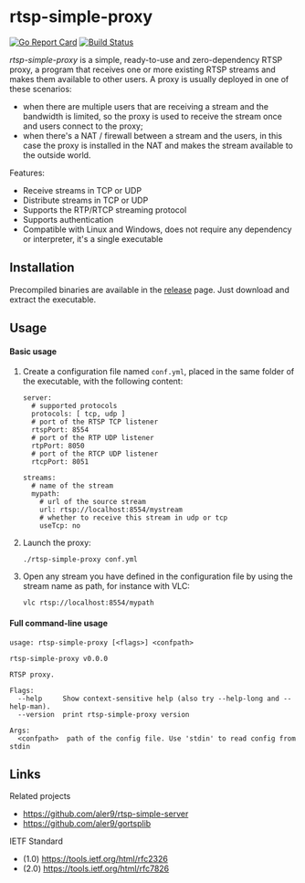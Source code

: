 
# rtsp-simple-proxy

[![Go Report Card](https://goreportcard.com/badge/github.com/aler9/rtsp-simple-proxy)](https://goreportcard.com/report/github.com/aler9/rtsp-simple-proxy)
[![Build Status](https://travis-ci.org/aler9/rtsp-simple-proxy.svg?branch=master)](https://travis-ci.org/aler9/rtsp-simple-proxy)

_rtsp-simple-proxy_ is a simple, ready-to-use and zero-dependency RTSP proxy, a program that receives one or more existing RTSP streams and makes them available to other users. A proxy is usually deployed in one of these scenarios:
* when there are multiple users that are receiving a stream and the bandwidth is limited, so the proxy is used to receive the stream once and users connect to the proxy;
* when there's a NAT / firewall between a stream and the users, in this case the proxy is installed in the NAT and makes the stream available to the outside world.

Features:
* Receive streams in TCP or UDP
* Distribute streams in TCP or UDP
* Supports the RTP/RTCP streaming protocol
* Supports authentication
* Compatible with Linux and Windows, does not require any dependency or interpreter, it's a single executable

## Installation

Precompiled binaries are available in the [release](https://github.com/aler9/rtsp-simple-proxy/releases) page. Just download and extract the executable.

## Usage

#### Basic usage

1. Create a configuration file named `conf.yml`, placed in the same folder of the executable, with the following content:
    ```
    server:
      # supported protocols
      protocols: [ tcp, udp ]
      # port of the RTSP TCP listener
      rtspPort: 8554
      # port of the RTP UDP listener
      rtpPort: 8050
      # port of the RTCP UDP listener
      rtcpPort: 8051

    streams:
      # name of the stream
      mypath:
        # url of the source stream
        url: rtsp://localhost:8554/mystream
        # whether to receive this stream in udp or tcp
        useTcp: no

    ```

2. Launch the proxy:
   ```
   ./rtsp-simple-proxy conf.yml
   ```

3. Open any stream you have defined in the configuration file by using the stream name as path, for instance with VLC:
   ```
   vlc rtsp://localhost:8554/mypath
   ```

#### Full command-line usage

```
usage: rtsp-simple-proxy [<flags>] <confpath>

rtsp-simple-proxy v0.0.0

RTSP proxy.

Flags:
  --help     Show context-sensitive help (also try --help-long and --help-man).
  --version  print rtsp-simple-proxy version

Args:
  <confpath>  path of the config file. Use 'stdin' to read config from stdin
```

## Links

Related projects
* https://github.com/aler9/rtsp-simple-server
* https://github.com/aler9/gortsplib

IETF Standard
* (1.0) https://tools.ietf.org/html/rfc2326
* (2.0) https://tools.ietf.org/html/rfc7826
